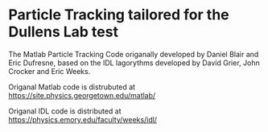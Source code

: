 # Particle Tracking tailored for the Dullens Lab test

The Matlab Particle Tracking Code origanally developed by Daniel Blair and Eric Dufresne, based on the IDL lagorythms developed by David Grier, John Crocker and Eric Weeks.

Origanal Matlab code is distrubuted at https://site.physics.georgetown.edu/matlab/

Origanal IDL code is distributed at https://physics.emory.edu/faculty/weeks/idl/

